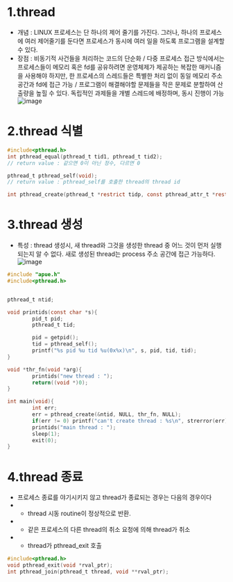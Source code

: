 1.thread
========
 * 개념 : LINUX 프로세스는 단 하나의 제어 줄기를 가진다. 그러나, 하나의 프로세스에 여러 제어줄기를 둔다면 프로세스가 동시에 여러 일을 하도록 프로그램을 설계할 수 있다.
 * 장점 : 비동기적 사건들을 처리하는 코드의 단순화 / 다중 프로세스 접근 방식에서는 프로세스들이 메모리 혹은 fd를 공유하려면 운영체제가 제공하는 복잡한 매커니즘을 사용해야 하지만, 한 프로세스의 스레드들은 특별한 처리 없이 동일 메모리 주소 공간과 fd에 접근 가능 / 프로그램이 해결해야할 문제들을 작은 문제로 분할하여 산출량을 높힐 수 있다. 독립적인 과제들을 개별 스레드에 배정하며, 동시 진행이 가능
   ![image](https://user-images.githubusercontent.com/70207093/197119993-9516fa3f-8b9a-4156-a8be-14954fab8ace.png)

2.thread 식별
=============
```c
#include<pthread.h>
int pthread_equal(pthread_t tid1, pthread_t tid2);
// return value : 같으면 0이 아닌 정수, 다르면 0

pthread_t pthread_self(void);
// return value : pthread_self를 호출한 thread의 thread id

int pthread_create(pthread_t *restrict tidp, const pthread_attr_t *restrict attr, void *(*start_routine)(void *), void *restrict arg);
```

3.thread 생성
=============
 * 특성 : thread 생성시, 새 thread와 그것을 생성한 thread 중 어느 것이 먼저 실행되는지 알 수 없다. 새로 생성된 thread는 process 주소 공간에 접근 가능하다.</br>
   ![image](https://user-images.githubusercontent.com/70207093/198217481-1b0311f2-5803-4952-a756-a47710933b59.png)

```c
#include "apue.h"
#include<pthread.h>


pthread_t ntid;

void printids(const char *s){
        pid_t pid;
        pthread_t tid;

        pid = getpid();
        tid = pthread_self();
        printf("%s pid %u tid %u(0x%x)\n", s, pid, tid, tid);
}

void *thr_fn(void *arg){
        printids("new thread : ");
        return((void *)0);
}

int main(void){
        int err;
        err = pthread_create(&ntid, NULL, thr_fn, NULL);
        if(err != 0) printf("can't create thread : %s\n", strerror(err));
        printids("main thread : ");
        sleep(1);
        exit(0);
}
```

4.thread 종료
=============
 - 프로세스 종료를 야기시키지 않고 thread가 종료되는 경우는 다음의 경우이다
 - - thread 시동 routine이 정상적으로 반환.
 - - 같은 프로세스의 다른 thread의 취소 요청에 의해 thread가 취소
 - - thread가 pthread_exit 호출

```c
#include<pthread.h>
void pthread_exit(void *rval_ptr);
int pthread_join(pthread_t thread, void **rval_ptr);
```
```c

```
